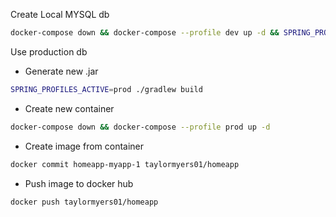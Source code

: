Create Local MYSQL db 
```bash
docker-compose down && docker-compose --profile dev up -d && SPRING_PROFILES_ACTIVE=dev ./gradlew bootRun

```
Use production db 
- Generate new .jar
```bash
SPRING_PROFILES_ACTIVE=prod ./gradlew build 
```
- Create new container
```bash
docker-compose down && docker-compose --profile prod up -d
```
- Create image from container
```bash
docker commit homeapp-myapp-1 taylormyers01/homeapp
```
- Push image to docker hub
```bash
docker push taylormyers01/homeapp
```

